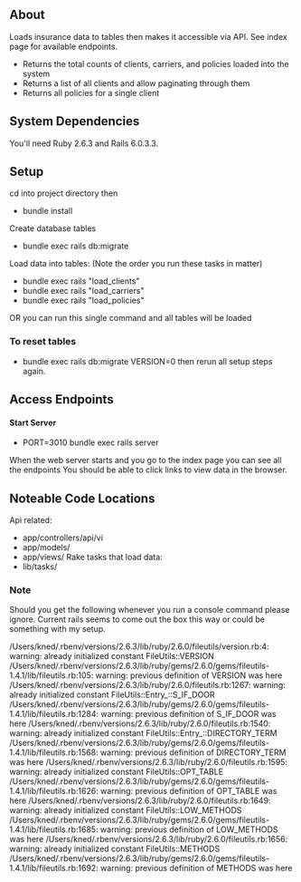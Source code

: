 ## About
Loads insurance data to tables then makes it accessible via API.
See index page for available endpoints.

* Returns the total counts of clients, carriers, and policies loaded into the system
* Returns a list of all clients and allow paginating through them
* Returns all policies for a single client

## System Dependencies
You'll need Ruby 2.6.3 and Rails 6.0.3.3.

## Setup
cd into project directory then
* bundle install

Create database tables
* bundle exec rails db:migrate

Load data into tables:
(Note the order you run these tasks in matter)
* bundle exec rails "load_clients"
* bundle exec rails "load_carriers"
* bundle exec rails "load_policies"

OR you can run this single command and all tables will be loaded

### To reset tables
* bundle exec rails db:migrate VERSION=0
then rerun all setup steps again.

## Access Endpoints
#### Start Server
* PORT=3010 bundle exec rails server

When the web server starts and you go to the index page you can see all the endpoints
You should be able to click links to view data in the browser.


## Noteable Code Locations
Api related:
* app/controllers/api/vi
* app/models/
* app/views/
Rake tasks that load data:
* lib/tasks/

### Note
Should you get the following whenever you run a console command please ignore.
Current rails seems to come out the box this way or could be something with my setup.

/Users/kned/.rbenv/versions/2.6.3/lib/ruby/2.6.0/fileutils/version.rb:4: warning: already initialized constant FileUtils::VERSION
/Users/kned/.rbenv/versions/2.6.3/lib/ruby/gems/2.6.0/gems/fileutils-1.4.1/lib/fileutils.rb:105: warning: previous definition of VERSION was here
/Users/kned/.rbenv/versions/2.6.3/lib/ruby/2.6.0/fileutils.rb:1267: warning: already initialized constant FileUtils::Entry_::S_IF_DOOR
/Users/kned/.rbenv/versions/2.6.3/lib/ruby/gems/2.6.0/gems/fileutils-1.4.1/lib/fileutils.rb:1284: warning: previous definition of S_IF_DOOR was here
/Users/kned/.rbenv/versions/2.6.3/lib/ruby/2.6.0/fileutils.rb:1540: warning: already initialized constant FileUtils::Entry_::DIRECTORY_TERM
/Users/kned/.rbenv/versions/2.6.3/lib/ruby/gems/2.6.0/gems/fileutils-1.4.1/lib/fileutils.rb:1568: warning: previous definition of DIRECTORY_TERM was here
/Users/kned/.rbenv/versions/2.6.3/lib/ruby/2.6.0/fileutils.rb:1595: warning: already initialized constant FileUtils::OPT_TABLE
/Users/kned/.rbenv/versions/2.6.3/lib/ruby/gems/2.6.0/gems/fileutils-1.4.1/lib/fileutils.rb:1626: warning: previous definition of OPT_TABLE was here
/Users/kned/.rbenv/versions/2.6.3/lib/ruby/2.6.0/fileutils.rb:1649: warning: already initialized constant FileUtils::LOW_METHODS
/Users/kned/.rbenv/versions/2.6.3/lib/ruby/gems/2.6.0/gems/fileutils-1.4.1/lib/fileutils.rb:1685: warning: previous definition of LOW_METHODS was here
/Users/kned/.rbenv/versions/2.6.3/lib/ruby/2.6.0/fileutils.rb:1656: warning: already initialized constant FileUtils::METHODS
/Users/kned/.rbenv/versions/2.6.3/lib/ruby/gems/2.6.0/gems/fileutils-1.4.1/lib/fileutils.rb:1692: warning: previous definition of METHODS was here
